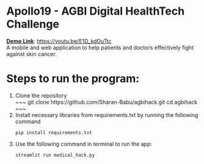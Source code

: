 # Apollo19 - AGBI Digital HealthTech Challenge
<b><u>Demo Link</u></b>: https://youtu.be/E1D_kdOuTtc <br>
A mobile and web application to help patients and doctors effectively fight against skin cancer.

# Steps to run the program:
<ol>
<li> Clone the repository </li>
~~~
git clone https://github.com/Sharan-Babu/agbihack.git
cd agbihack
~~~  
<li> Install necessary libraries from requirements.txt by running the following command</li>

~~~
pip install requirements.txt
~~~
<li> Use the following command in terminal to run the app:</li>

~~~
streamlit run medical_hack.py
~~~
</ol>
